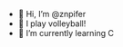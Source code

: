 - 👋 Hi, I’m @znpifer
- 🏐 I play volleyball!
- 🌱 I’m currently learning C
  
  

<!---
znpifer/znpifer is a ✨ special ✨ repository because its `README.md` (this file) appears on your GitHub profile.
You can click the Preview link to take a look at your changes.
--->
